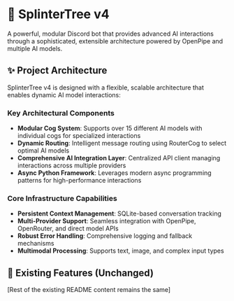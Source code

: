 # 🌳 SplinterTree v4

A powerful, modular Discord bot that provides advanced AI interactions through a sophisticated, extensible architecture powered by OpenPipe and multiple AI models.

## ✨ Project Architecture

SplinterTree v4 is designed with a flexible, scalable architecture that enables dynamic AI model interactions:

### Key Architectural Components

- **Modular Cog System**: Supports over 15 different AI models with individual cogs for specialized interactions
- **Dynamic Routing**: Intelligent message routing using RouterCog to select optimal AI models
- **Comprehensive AI Integration Layer**: Centralized API client managing interactions across multiple providers
- **Async Python Framework**: Leverages modern async programming patterns for high-performance interactions

### Core Infrastructure Capabilities

- **Persistent Context Management**: SQLite-based conversation tracking
- **Multi-Provider Support**: Seamless integration with OpenPipe, OpenRouter, and direct model APIs
- **Robust Error Handling**: Comprehensive logging and fallback mechanisms
- **Multimodal Processing**: Supports text, image, and complex input types

## 🔧 Existing Features (Unchanged)

[Rest of the existing README content remains the same]

